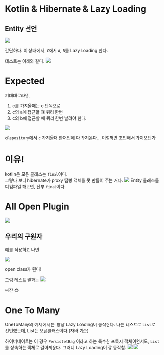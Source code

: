 # Kotlin & Hibernate & Lazy Loading

## Entity 선언
![](./docs/entities.png)

간단하다. 이 상태에서, `C`에서 `A`, `B`를 Lazy Loading 한다.

테스트는 아래와 같다.
![](./docs/test%20code.png)

# Expected
기대대로라면,
1. c를 가져올때는 c 단독으로
2. c의 a에 접근할 떄 쿼리 한번
3. c의 b에 접근할 때 쿼리 한번 날려야 한다.

![](./docs/1.%20without-allopen-result.png)
 
`cRepository`에서 `c` 가져올때 한꺼번에 다 가져온다... 이럴꺼면 조인해서 가져오던가

# 이유!
kotlin은 모든 클래스는 `final`이다.  
그렇다 보니 hibernate가 proxy 땜빵 객체를 못 만들어 주는 거다.
![](./docs/2.%20without-allopen-decompile.png)
Entity 클래스들 디컴파일 해보면, 전부 `final`이다.


# All Open Plugin
![](./docs/allopen-config.png)
## 우리의 구원자
얘를 적용하고 나면


![](./docs/3.%20allopen-decompile.png)


open class가 된다!


그럼 테스트 결과는
![](./docs/4.%20allopen-result.png)


짜잔 😎

# One To Many
OneToMany의 예제에서는, 항상 Lazy Loading이 동작한다. 나는 테스트로 `List`로 선언했는데, 
List는 오픈클래스이다.(자바 기준)

하이버네이트는 이 경우 `PersistetBag` 이라고 하는 특수한 프록시 객체이면서도, `List`를 상속하는 객체로 갈아끼운다.
그러니 Lazy Loading이 잘 동작함.
![](./docs/5.%20allopen-one-to-many.png)
![](./docs/PersistentBag.png)